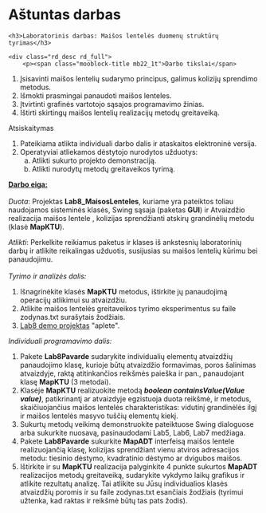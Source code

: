 ﻿<div class="component-header"><h1 class="componentheading">
	Aštuntas darbas</h1></div>
<div id="rokdownloads">

	
	<h3>Laboratorinis darbas: Maišos lentelės duomenų struktūrų tyrimas</h3>
	
	<div class="rd_desc rd_full">
		<p><span class="mooblock-title mb22_1t">Darbo tikslai</span>
<div class="mooblock-el mb22_1e">
<ol>
<li>Įsisavinti maišos lentelių sudarymo principus, galimus kolizijų sprendimo metodus.</li>
<li>Išmokti prasmingai panaudoti maišos lenteles.</li>
<li>Įtvirtinti grafinės vartotojo sąsajos programavimo žinias.</li>
<li>Ištirti skirtingų maišos lentelių realizacijų metodų greitaveiką.</li>
</ol>
</div>
<span class="mooblock-title mb22_1t">Atsiskaitymas</span>
<div class="mooblock-el mb22_1e">
<ol>
<li>Pateikiama atlikta individuali darbo dalis ir ataskaitos elektroninė versija.</li>
<li>Operatyviai atliekamos dėstytojo nurodytos užduotys: <ol type="a">
<li>Atlikti sukurto projekto demonstraciją.</li>
<li>Atlikti nurodytų metodų greitaveikos tyrimą.</li>
</ol></li>
</ol>
</div>
<p><strong><span style="text-decoration: underline;">Darbo eiga:<br /></span></strong><br /><em>Duota</em>: Projektas <strong>Lab8_MaisosLenteles</strong>, kuriame yra pateiktos toliau naudojamos sisteminės klasės, Swing sąsaja (paketas <strong>GUI</strong>) ir Atvaizdžio realizacija maišos lentele , kolizijas sprendžianti atskirų grandinėlių metodu (klasė <strong>MapKTU</strong>).</p>
<p><em>Atlikti</em>: Perkelkite reikiamus paketus ir klases iš ankstesnių laboratorinių darbų ir atlikite reikalingas užduotis, susijusias su maišos lentelių kūrimu bei panaudojimu.<br /><br /><em>Tyrimo ir analizės dalis:</em></p>
<ol>
<li>Išnagrinėkite klasės <strong>MapKTU</strong> metodus, ištirkite jų panaudojimą operacijų atlikimui su atvaizdžiu.</li>
<li>Atlikite maišos lentelės greitaveikos tyrimo eksperimentus su faile zodynas.txt surašytais žodžiais.</li>
<li><a href="/ds/files/Apletas8/Applet.html">Lab8 demo projektas</a> "aplete".</li>
</ol>
<p><em>Individuali programavimo dalis:</em></p>
<ol>
<li>Pakete <strong>Lab8Pavarde</strong> sudarykite individualių elementų atvaizdžių panaudojimo klasę, kurioje būtų atvaizdžio formavimas, poros šalinimas atvaizdyje, raktą atitinkančios reikšmės paieška ir pan., panaudojant klasę <strong>MapKTU</strong> (3 metodai).</li>
<li>Klasėje <strong>MapKTU</strong> realizuokite metodą <strong><em>boolean containsValue(Value value)</em></strong>, patikrinantį ar atvaizdyje egzistuoja duota reikšmė, ir metodus, skaičiuojančius maišos lentelės charakteristikas: vidutinį grandinėlės ilgį ir maišos lentelės masyvo tuščių elementų kiekį.</li>
<li>Sukurtų metodų veikimą demonstruokite pateiktuose Swing dialoguose arba sukurkite nuosavą, pasinaudodami Lab5, Lab6, Lab7 medžiaga.</li>
<li>Pakete <strong>Lab8Pavarde</strong> sukurkite <strong>MapADT</strong> interfeisą maišos lentele realizuojančią klasę, kolizijas sprendžiant vienu atviros adresacijos metodu: tiesinio dėstymo, kvadratinio dėstymo ar dvigubos maišos.</li>
<li>Ištirkite ir su <strong>MapKTU</strong> realizacija palyginkite 4 punkte sukurtos <strong>MapADT</strong> realizacijos metodų greitaveiką, sudarykite vykdymo laikų grafikus ir atlikite rezultatų analizę. Tai atlikite su Jūsų individualios klasės atvaizdžių poromis ir su faile zodynas.txt esančiais žodžiais (tyrimui užtenka, kad raktas ir reikšmė būtų tas pats žodis).</li>
</ol>

</p>